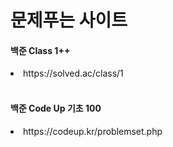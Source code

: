 <h1>문제푸는 사이트</h1>

<h4><b>백준 Class 1++</b></h4>
<li>https://solved.ac/class/1</li>
<br/>
<h4><b>백준 Code Up 기초 100</b></h4>
<li>https://codeup.kr/problemset.php</li>
